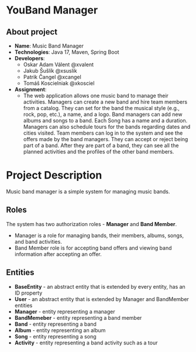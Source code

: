 # YouBand Manager

## About project
- **Name**: Music Band Manager
- **Technologies**: Java 17, Maven, Spring Boot
- **Developers**:
    - Oskar Adam Válent @xvalent
    - Jakub Šušlík @xsuslik
    - Patrik Čangel @xcangel
    - Tomáš Koscielniak @xkosciel
- **Assignment**:
    - The web application allows one music band to manage their activities. Managers can create a new band and hire team members from a catalog. They can set for the band the musical style (e.g., rock, pop, etc.), a name, and a logo. Band managers can add new albums and songs to a band. Each Song has a name and a duration. Managers can also schedule tours for the bands regarding dates and cities visited.
Team members can log in to the system and see the offers made by the band managers. They can accept or reject being part of a band. After they are part of a band, they can see all the planned activities and the profiles of the other band members.

# Project Description

Music band manager is a simple system for managing music bands.

## Roles

The system has two authorization roles - **Manager** and **Band Member**.

- Manager is a role for managing bands, their members, albums, songs, and band activities.
- Band Member role is for accepting band offers and viewing band information after accepting an offer.

## Entities

- **BaseEntity** - an abstract entity that is extended by every entity, has an ID property
- **User** - an abstract entity that is extended by Manager and BandMember entities
- **Manager** - entity representing a manager
- **BandMemeber** - entity representing a band member
- **Band** - entity representing a band
- **Album** - entity representing an album
- **Song** - entity representing a song
- **Activity** - entity representing a band activity such as a tour

